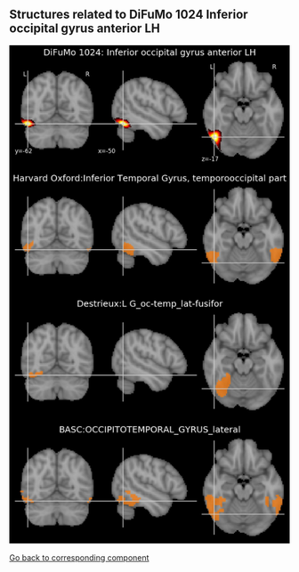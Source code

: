


## Structures related to DiFuMo 1024 Inferior occipital gyrus anterior LH

![122](122.jpg "Structures related to DiFuMo 1024 Inferior occipital gyrus anterior LH")

[Go back to corresponding component](https://parietal-inria.github.io/DiFuMo/1024/html/122.html)